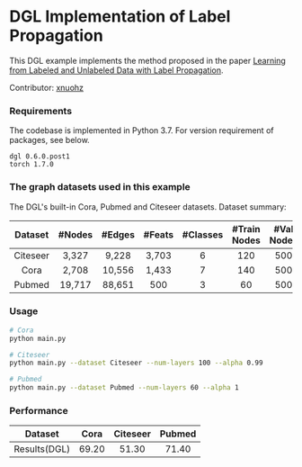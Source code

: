 # DGL Implementation of Label Propagation

This DGL example implements the method proposed in the paper [Learning from Labeled and Unlabeled Data with Label Propagation](https://citeseerx.ist.psu.edu/viewdoc/download?doi=10.1.1.14.3864&rep=rep1&type=pdf).

Contributor: [xnuohz](https://github.com/xnuohz)

### Requirements
The codebase is implemented in Python 3.7. For version requirement of packages, see below.

```
dgl 0.6.0.post1
torch 1.7.0
```

### The graph datasets used in this example

The DGL's built-in Cora, Pubmed and Citeseer datasets. Dataset summary:

| Dataset  | #Nodes | #Edges | #Feats | #Classes | #Train Nodes | #Val Nodes | #Test Nodes |
| :------: | :----: | :----: | :----: | :------: | :----------: | :--------: | :---------: |
| Citeseer | 3,327  | 9,228  | 3,703  |    6     |     120      |    500     |    1000     |
|   Cora   | 2,708  | 10,556 | 1,433  |    7     |     140      |    500     |    1000     |
|  Pubmed  | 19,717 | 88,651 |  500   |    3     |      60      |    500     |    1000     |

### Usage

```bash
# Cora
python main.py

# Citeseer
python main.py --dataset Citeseer --num-layers 100 --alpha 0.99

# Pubmed
python main.py --dataset Pubmed --num-layers 60 --alpha 1
```

### Performance

|   Dataset    | Cora  | Citeseer | Pubmed |
| :----------: | :---: | :------: | :----: |
| Results(DGL) | 69.20 | 51.30 | 71.40 |
